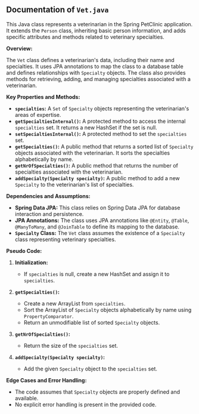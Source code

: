 ## Documentation of `Vet.java`

This Java class represents a veterinarian in the Spring PetClinic application. It extends the `Person` class, inheriting basic person information, and adds specific attributes and methods related to veterinary specialties.

**Overview:**

The `Vet` class defines a veterinarian's data, including their name and specialties. It uses JPA annotations to map the class to a database table and defines relationships with `Specialty` objects. The class also provides methods for retrieving, adding, and managing specialties associated with a veterinarian.

**Key Properties and Methods:**

* **`specialties`:** A `Set` of `Specialty` objects representing the veterinarian's areas of expertise.
* **`getSpecialtiesInternal()`:**  A protected method to access the internal `specialties` set. It returns a new HashSet if the set is null.
* **`setSpecialtiesInternal()`:** A protected method to set the `specialties` set.
* **`getSpecialties()`:** A public method that returns a sorted list of `Specialty` objects associated with the veterinarian. It sorts the specialties alphabetically by name.
* **`getNrOfSpecialties()`:** A public method that returns the number of specialties associated with the veterinarian.
* **`addSpecialty(Specialty specialty)`:** A public method to add a new `Specialty` to the veterinarian's list of specialties.


**Dependencies and Assumptions:**

* **Spring Data JPA:** This class relies on Spring Data JPA for database interaction and persistence.
* **JPA Annotations:** The class uses JPA annotations like `@Entity`, `@Table`, `@ManyToMany`, and `@JoinTable` to define its mapping to the database.
* **`Specialty` Class:** The `Vet` class assumes the existence of a `Specialty` class representing veterinary specialties.



**Pseudo Code:**

1. **Initialization:**
   - If `specialties` is null, create a new HashSet and assign it to `specialties`.

2. **`getSpecialties()`:**
   - Create a new ArrayList from `specialties`.
   - Sort the ArrayList of `Specialty` objects alphabetically by name using `PropertyComparator`.
   - Return an unmodifiable list of sorted `Specialty` objects.

3. **`getNrOfSpecialties()`:**
   - Return the size of the `specialties` set.

4. **`addSpecialty(Specialty specialty)`:**
   - Add the given `Specialty` object to the `specialties` set.



**Edge Cases and Error Handling:**

* The code assumes that `Specialty` objects are properly defined and available.
* No explicit error handling is present in the provided code.



